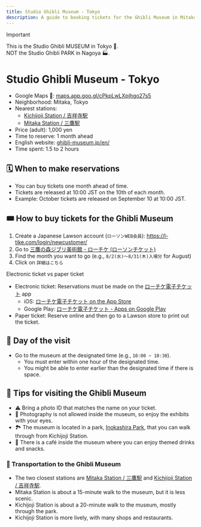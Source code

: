 ```yaml
---
title: Studio Ghibli Museum - Tokyo
description: A guide to booking tickets for the Ghibli Museum in Mitaka, Tokyo.
---
```


> [!IMPORTANT]  
> This is the Studio Ghibli MUSEUM in Tokyo 🗼. <br> NOT the Studio Ghibli PARK in Nagoya 🏭.


# Studio Ghibli Museum - Tokyo

* Google Maps 📍: [maps.app.goo.gl/cPkpLwLXpjhgo27s5][museum-map]
* Neighborhood: Mitaka, Tokyo
* Nearest stations:
  * [Kichijoji Station / 吉祥寺駅][kichijoji-map]
  * [Mitaka Station / 三鷹駅][mitaka-map]
* Price (adult): 1,000 yen
* Time to reserve: 1 month ahead
* English website: [ghibli-museum.jp/en/][museum-website]
* Time spent: 1.5 to 2 hours


## 🗓️ When to make reservations

* You can buy tickets one month ahead of time.
* Tickets are released at 10:00 JST on the 10th of each month.
* Example: October tickets are released on September 10 at 10:00 JST.


## 🎟 How to buy tickets for the Ghibli Museum

1. Create a Japanese Lawson account (`ローソンWEB会員`): <https://l-tike.com/login/newcustomer/>
1. Go to [三鷹の森ジブリ美術館 - ローチケ (ローソンチケット)](https://l-tike.com/ghibli/)
1. Find the month you want to go (e.g., `8/2(水)～8/31(木)入場分` for August)
1. Click on `詳細はこちら`

Electronic ticket vs paper ticket
* Electronic ticket: Reservations must be made on the [ローチケ電子チケット](https://l-tike.com/e-tike/navi/guide/configuration.html) app
  * iOS: [ローチケ電子チケット on the App Store](https://apps.apple.com/us/app/id1175974437)
  * Google Play: [ローチケ電子チケット - Apps on Google Play](https://play.google.com/store/apps/details?id=jp.lhe.ebillet&hl=en)
* Paper ticket: Reserve online and then go to a Lawson store to print out the ticket.


## 📅 Day of the visit

* Go to the museum at the designated time (e.g., `10:00 ~ 10:30`).
  * You must enter within one hour of the designated time.
  * You might be able to enter earlier than the designated time if there is space.


## 📝 Tips for visiting the Ghibli Museum

* ⚠️ Bring a photo ID that matches the name on your ticket.
* 📸 Photography is not allowed inside the museum, so enjoy the exhibits with your eyes.
* 🏞️ The museum is located in a park, [Inokashira Park][inokashira-map], that you can walk through from Kichijoji Station.
* 🍵 There is a café inside the museum where you can enjoy themed drinks and snacks.


### 🚂 Transportation to the Ghibli Museum

* The two closest stations are [Mitaka Station / 三鷹駅][mitaka-map] and [Kichijoji Station / 吉祥寺駅][kichijoji-map].
* Mitaka Station is about a 15-minute walk to the museum, but it is less scenic.
* Kichijoji Station is about a 20-minute walk to the museum, mostly through the park.
* Kichijoji Station is more lively, with many shops and restaurants.

[mitaka-map]: https://maps.app.goo.gl/u7mZhQMEL8KGNJ8w9
[kichijoji-map]: https://goo.gl/maps/WQJuVeZ6yWzZzwL26
[inokashira-map]: https://maps.app.goo.gl/QassWD7hUM2yfg2s8
[museum-map]: https://maps.app.goo.gl/cPkpLwLXpjhgo27s5
[museum-website]: https://ghibli-museum.jp/en/
